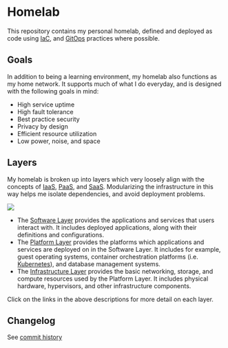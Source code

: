 # Homelab

This repository contains my personal homelab, defined and deployed as code using [IaC](https://en.wikipedia.org/wiki/Infrastructure_as_code), and [GitOps](https://www.weave.works/technologies/gitops/) practices where possible.

## Goals

In addition to being a learning environment, my homelab also functions as my home network. It supports much of what I do everyday, and is designed with the following goals in mind:

- High service uptime
- High fault tolerance
- Best practice security
- Privacy by design
- Efficient resource utilization
- Low power, noise, and space

## Layers

My homelab is broken up into layers which very loosely align with the concepts of [IaaS](https://en.wikipedia.org/wiki/Infrastructure_as_a_service), [PaaS](https://en.wikipedia.org/wiki/Platform_as_a_service), and [SaaS](https://en.wikipedia.org/wiki/Software_as_a_service). Modularizing the infrastructure in this way helps me isolate dependencies, and avoid deployment problems.

![](https://github.com/bcbrookman/homelab/raw/main/docs/content/assets/homelab-layers-all.svg)

- The [Software Layer](https://bcbrookman.github.io/homelab/software-layer/) provides the applications and services that users interact with. It includes deployed applications, along with their definitions and configurations.
- The [Platform Layer](https://bcbrookman.github.io/homelab/platform-layer/) provides the platforms which applications and services are deployed on in the Software Layer. It includes for example, guest operating systems, container orchestration platforms (i.e. [Kubernetes](https://kubernetes.io)), and database management systems.
- The [Infrastructure Layer](https://bcbrookman.github.io/homelab/infrastructure-layer/) provides the basic networking, storage, and compute resources used by the Platform Layer. It includes physical hardware, hypervisors, and other infrastructure components.

Click on the links in the above descriptions for more detail on each layer.

## Changelog

See [commit history](https://github.com/bcbrookman/homelab/commits/main)
